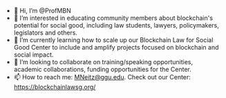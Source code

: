 - 👋 Hi, I’m @ProfMBN
- 👀 I’m interested in educating community members about blockchain's potential for social good, including law students, lawyers, policymakers, legislators and others.
- 🌱 I’m currently learning how to scale up our Blockchain Law for Social Good Center to include and amplify projects focused on blockchain and social impact.
- 💞️ I’m looking to collaborate on training/speaking opportunities, academic collaborations, funding opportunities for the Center.
- 📫 How to reach me: MNeitz@ggu.edu. Check out our Center: https://blockchainlawsg.org/

<!---
ProfMBN/ProfMBN is a ✨ special ✨ repository because its `README.md` (this file) appears on your GitHub profile.
You can click the Preview link to take a look at your changes.
--->
